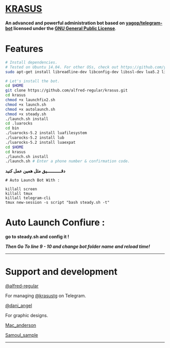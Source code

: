 # [KRASUS](https://telegram.me/KRASUS_TEAM)


**An advanced and powerful administration bot based on [yagop/telegram-bot](https://github.com/yagop/telegram-bot) licensed under the [GNU General Public License](https://github.com/alfred-regular/krasus)**.
# Features


```sh
# Install dependencies.
# Tested on Ubuntu 14.04. For other OSs, check out https://github.com/yagop/telegram-bot/wiki/Installation
sudo apt-get install libreadline-dev libconfig-dev libssl-dev lua5.2 liblua5.2-dev libevent-dev make unzip git redis-server g++ libjansson-dev libpython-dev expat libexpat1-dev

# Let's install the bot.
cd $HOME
git clone https://github.com/alfred-regular/krasus.git
cd krasus
chmod +x launchfix2.sh
chmod +x launch.sh
chmod +x autolaunch.sh
chmod +x steady.sh
./launch.sh install
cd .luarocks
cd bin
./luarocks-5.2 install luafilesystem
./luarocks-5.2 install lub
./luarocks-5.2 install luaexpat
cd $HOME
cd krasus
./launch.sh install
./launch.sh # Enter a phone number & confirmation code.
```

**دقـــــــــــيق مثل همین عمل کنید**

```
# Auto Launch Bot With :

killall screen
killall tmux
killall telegram-cli
tmux new-session -s script "bash steady.sh -t"
```

# Auto Launch Confiure :

**go to steady.sh and config it !**

***Then Go To line 9 - 10 and change bot folder name and reload time!***


* * *

# Support and development

[@alfred-regular](https://telegram.me/alfred_regular)

For managing [@krasustg](https://telegram.me/krasustg) on Telegram.

[@dani_angel](https://telegram.me/dani_angel)

For graphic designs.

[Mac_anderson](https://github.com/mac_anderson)

[Samoul_sample](https://github.com/samoul_sample)

* * *
